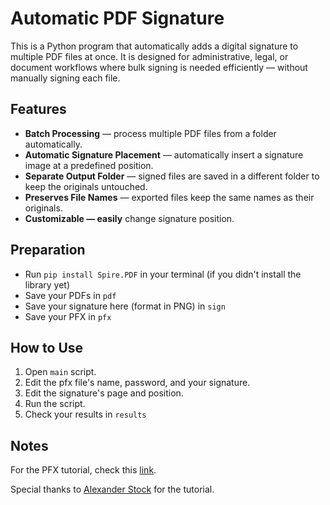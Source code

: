 # Automatic PDF Signature
This is a Python program that automatically adds a digital signature to multiple PDF files at once.
It is designed for administrative, legal, or document workflows where bulk signing is needed efficiently — without manually signing each file.

## Features
- **Batch Processing** — process multiple PDF files from a folder automatically.
- **Automatic Signature Placement** — automatically insert a signature image at a predefined position.
- **Separate Output Folder** — signed files are saved in a different folder to keep the originals untouched.
- **Preserves File Names** — exported files keep the same names as their originals.
- **Customizable — easily** change signature position.

## Preparation
- Run `pip install Spire.PDF` in your terminal (if you didn't install the library yet)
- Save your PDFs in `pdf`
- Save your signature here (format in PNG) in `sign`
- Save your PFX in `pfx`

## How to Use
1. Open `main` script.
2. Edit the pfx file's name, password, and your signature.
3. Edit the signature's page and position.
4. Run the script.
5. Check your results in `results`

## Notes
For the PFX tutorial, check this [link](https://www.youtube.com/watch?v=k8taD3b7MP0).

Special thanks to [Alexander Stock](https://medium.com/@alexaae9/7-ways-to-digitally-sign-a-pdf-document-using-python-cf2b5bbe7722) for the tutorial.


